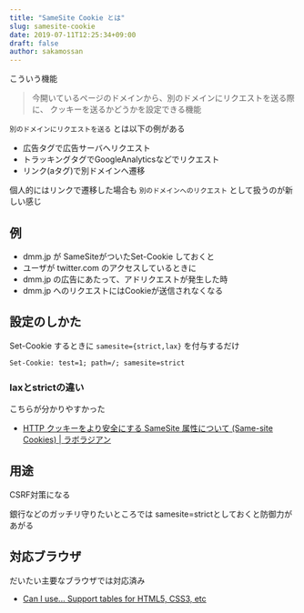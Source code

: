 ```yaml
---
title: "SameSite Cookie とは"
slug: samesite-cookie
date: 2019-07-11T12:25:34+09:00
draft: false
author: sakamossan
---
```


こういう機能

> 今開いているページのドメインから、別のドメインにリクエストを送る際に、
> クッキーを送るかどうかを設定できる機能

`別のドメインにリクエストを送る` とは以下の例がある

- 広告タグで広告サーバへリクエスト
- トラッキングタグでGoogleAnalyticsなどでリクエスト
- リンク(aタグ)で別ドメインへ遷移

個人的にはリンクで遷移した場合も `別のドメインへのリクエスト` として扱うのが新しい感じ


## 例

- dmm.jp が SameSiteがついたSet-Cookie しておくと
- ユーザが twitter.com のアクセスしているときに
- dmm.jp の広告にあたって、アドリクエストが発生した時
- dmm.jp へのリクエストにはCookieが送信されなくなる


## 設定のしかた

Set-Cookie するときに `samesite={strict,lax}` を付与するだけ

```
Set-Cookie: test=1; path=/; samesite=strict
```

### laxとstrictの違い

こちらが分かりやすかった

- [HTTP クッキーをより安全にする SameSite 属性について (Same-site Cookies) | ラボラジアン](https://laboradian.com/same-site-cookies/)


## 用途

CSRF対策になる

銀行などのガッチリ守りたいところでは
samesite=strictとしておくと防御力があがる


## 対応ブラウザ

だいたい主要なブラウザでは対応済み

- [Can I use... Support tables for HTML5, CSS3, etc](https://caniuse.com/#feat=same-site-cookie-attribute)


